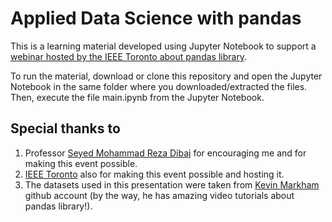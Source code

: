 # Applied Data Science with pandas

This is a learning material developed using Jupyter Notebook to support a <a href="https://www.ieeetoronto.ca/2020/08/06/applied-data-science-with-pandas/" target="_blank">webinar hosted by the IEEE Toronto about pandas library</a>.  

To run the material, download or clone this repository and open the Jupyter Notebook in the same folder where you downloaded/extracted the files.  
Then, execute the file main.ipynb from the Jupyter Notebook.

## Special thanks to  
1. Professor [Seyed Mohammad Reza Dibaj](https://toronto.ieee.ca/people/seyed-mohammad-reza-dibaj/) for encouraging me and for making this event possible.  
2. [IEEE Toronto](https://www.ieeetoronto.ca/) also for making this event possible and hosting it.  
3. The datasets used in this presentation were taken from [Kevin Markham](https://github.com/justmarkham/pandas-videos) github account (by the way, he has amazing video tutorials about pandas library!).

